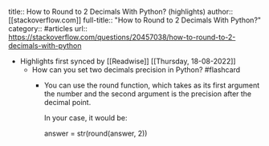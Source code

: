title:: How to Round to 2 Decimals With Python? (highlights)
author:: [[stackoverflow.com]]
full-title:: "How to Round to 2 Decimals With Python?"
category:: #articles
url:: https://stackoverflow.com/questions/20457038/how-to-round-to-2-decimals-with-python

- Highlights first synced by [[Readwise]] [[Thursday, 18-08-2022]]
	- How can you set two decimals precision in Python? #flashcard
		- You can use the round function, which takes as its first argument the number and the second argument is the precision after the decimal point.
		  
		  In your case, it would be:
		  
		  answer = str(round(answer, 2))